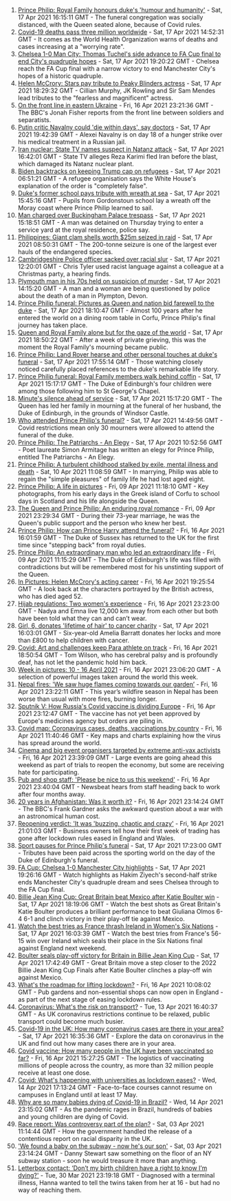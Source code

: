 1. [Prince Philip: Royal Family honours duke's 'humour and humanity'](https://www.bbc.co.uk/news/uk-56779068) - Sat, 17 Apr 2021 16:15:11 GMT - The funeral congregation was socially distanced, with the Queen seated alone, because of Covid rules.
2. [Covid-19 deaths pass three million worldwide](https://www.bbc.co.uk/news/world-56783878) - Sat, 17 Apr 2021 14:52:31 GMT - It comes as the World Health Organization warns of deaths and cases increasing at a "worrying rate".
3. [Chelsea 1-0 Man City: Thomas Tuchel's side advance to FA Cup final to end City's quadruple hopes](https://www.bbc.co.uk/sport/football/56725442) - Sat, 17 Apr 2021 19:20:22 GMT - Chelsea reach the FA Cup final with a narrow victory to end Manchester City's hopes of a historic quadruple.
4. [Helen McCrory: Stars pay tribute to Peaky Blinders actress](https://www.bbc.co.uk/news/entertainment-arts-56785283) - Sat, 17 Apr 2021 18:29:32 GMT - Cillian Murphy, JK Rowling and Sir Sam Mendes lead tributes to the "fearless and magnificent" actress.
5. [On the front line in eastern Ukraine](https://www.bbc.co.uk/news/world-europe-56776463) - Fri, 16 Apr 2021 23:21:36 GMT - The BBC's Jonah Fisher reports from the front line between soldiers and separatists.
6. [Putin critic Navalny could 'die within days', say doctors](https://www.bbc.co.uk/news/world-europe-56786266) - Sat, 17 Apr 2021 19:42:39 GMT - Alexei Navalny is on day 18 of a hunger strike over his medical treatment in a Russian jail.
7. [Iran nuclear: State TV names suspect in Natanz attack](https://www.bbc.co.uk/news/world-middle-east-56786263) - Sat, 17 Apr 2021 16:42:01 GMT - State TV alleges Reza Karimi fled Iran before the blast, which damaged its Natanz nuclear plant.
8. [Biden backtracks on keeping Trump cap on refugees](https://www.bbc.co.uk/news/world-us-canada-56778721) - Sat, 17 Apr 2021 06:51:21 GMT - A refugee organisation says the White House's explanation of the order is "completely false".
9. [Duke's former school pays tribute with wreath at sea](https://www.bbc.co.uk/news/uk-scotland-56787190) - Sat, 17 Apr 2021 15:45:16 GMT - Pupils from Gordonstoun school lay a wreath off the Moray coast where Prince Philip learned to sail.
10. [Man charged over Buckingham Palace trespass](https://www.bbc.co.uk/news/uk-england-london-56784417) - Sat, 17 Apr 2021 15:18:51 GMT - A man was detained on Thursday trying to enter a service yard at the royal residence, police say.
11. [Philippines: Giant clam shells worth $25m seized in raid](https://www.bbc.co.uk/news/world-asia-56784215) - Sat, 17 Apr 2021 08:50:31 GMT - The 200-tonne seizure is one of the largest ever hauls of the endangered species.
12. [Cambridgeshire Police officer sacked over racial slur](https://www.bbc.co.uk/news/uk-england-cambridgeshire-56776303) - Sat, 17 Apr 2021 12:20:01 GMT - Chris Tyler used racist language against a colleague at a Christmas party, a hearing finds.
13. [Plymouth man in his 70s held on suspicion of murder](https://www.bbc.co.uk/news/uk-england-devon-56784690) - Sat, 17 Apr 2021 14:15:20 GMT - A man and a woman are being questioned by police about the death of a man in Plympton, Devon.
14. [Prince Philip funeral: Pictures as Queen and nation bid farewell to the duke](https://www.bbc.co.uk/news/in-pictures-56779000) - Sat, 17 Apr 2021 18:10:47 GMT - Almost 100 years after he entered the world on a dining room table in Corfu, Prince Philip's final journey has taken place.
15. [Queen and Royal Family alone but for the gaze of the world](https://www.bbc.co.uk/news/uk-56788443) - Sat, 17 Apr 2021 18:50:22 GMT - After a week of private grieving, this was the moment the Royal Family's mourning became public.
16. [Prince Philip: Land Rover hearse and other personal touches at duke's funeral](https://www.bbc.co.uk/news/uk-56762822) - Sat, 17 Apr 2021 17:55:14 GMT - Those watching closely noticed carefully placed references to the duke's remarkable life story.
17. [Prince Philip funeral: Royal Family members walk behind coffin](https://www.bbc.co.uk/news/uk-56783931) - Sat, 17 Apr 2021 15:17:17 GMT - The Duke of Edinburgh's four children were among those following him to St George's Chapel.
18. [Minute's silence ahead of service](https://www.bbc.co.uk/news/uk-56785417) - Sat, 17 Apr 2021 15:17:20 GMT - The Queen has led her family in mourning at the funeral of her husband, the Duke of Edinburgh, in the grounds of Windsor Castle.
19. [Who attended Prince Philip's funeral?](https://www.bbc.co.uk/news/uk-56765468) - Sat, 17 Apr 2021 14:49:56 GMT - Covid restrictions mean only 30 mourners were allowed to attend the funeral of the duke.
20. [Prince Philip: The Patriarchs - An Elegy](https://www.bbc.co.uk/news/uk-56785412) - Sat, 17 Apr 2021 10:52:56 GMT - Poet laureate Simon Armitage has written an elegy for Prince Philip, entitled The Patriarchs - An Elegy.
21. [Prince Philip: A turbulent childhood stalked by exile, mental illness and death](https://www.bbc.co.uk/news/uk-56690270) - Sat, 10 Apr 2021 11:08:59 GMT - In marrying, Philip was able to regain the "simple pleasures" of family life he had lost aged eight.
22. [Prince Philip: A life in pictures](https://www.bbc.co.uk/news/in-pictures-36417297) - Fri, 09 Apr 2021 11:18:10 GMT - Key photographs, from his early days in the Greek island of Corfu to school days in Scotland and his life alongside the Queen.
23. [The Queen and Prince Philip: An enduring royal romance](https://www.bbc.co.uk/news/uk-56252745) - Fri, 09 Apr 2021 23:29:34 GMT - During their 73-year marriage, he was the Queen's public support and the person who knew her best.
24. [Prince Philip: How can Prince Harry attend the funeral?](https://www.bbc.co.uk/news/uk-56709506) - Fri, 16 Apr 2021 16:01:59 GMT - The Duke of Sussex has returned to the UK for the first time since "stepping back" from royal duties.
25. [Prince Philip: An extraordinary man who led an extraordinary life](https://www.bbc.co.uk/news/uk-50589065) - Fri, 09 Apr 2021 11:15:29 GMT - The Duke of Edinburgh's life was filled with contradictions but will be remembered most for his unstinting support of the Queen.
26. [In Pictures: Helen McCrory's acting career](https://www.bbc.co.uk/news/entertainment-arts-56779389) - Fri, 16 Apr 2021 19:25:54 GMT - A look back at the characters portrayed by the British actress, who has died aged 52.
27. [Hijab regulations: Two women's experience](https://www.bbc.co.uk/news/world-56773815) - Fri, 16 Apr 2021 23:23:00 GMT - Nadya and Emna live 12,000 km away from each other but both have been told what they can and can’t wear.
28. [Girl, 6, donates 'lifetime of hair' to cancer charity](https://www.bbc.co.uk/news/uk-england-gloucestershire-56771062) - Sat, 17 Apr 2021 16:03:01 GMT - Six-year-old Amelia Barratt donates her locks and more than £800 to help children with cancer.
29. [Covid: Art and challenges keep Para athlete on track](https://www.bbc.co.uk/news/uk-56773744) - Fri, 16 Apr 2021 18:50:54 GMT - Tom Wilson, who has cerebral palsy and is profoundly deaf, has not let the pandemic hold him back.
30. [Week in pictures: 10 - 16 April 2021](https://www.bbc.co.uk/news/in-pictures-56759689) - Fri, 16 Apr 2021 23:06:20 GMT - A selection of powerful images taken around the world this week.
31. [Nepal fires: 'We saw huge flames coming towards our garden’](https://www.bbc.co.uk/news/world-asia-56773816) - Fri, 16 Apr 2021 23:22:11 GMT - This year’s wildfire season in Nepal has been worse than usual with more fires, burning longer.
32. [Sputnik V: How Russia's Covid vaccine is dividing Europe](https://www.bbc.co.uk/news/world-europe-56735931) - Fri, 16 Apr 2021 23:12:47 GMT - The vaccine has not yet been approved by Europe's medicines agency but orders are piling in.
33. [Covid map: Coronavirus cases, deaths, vaccinations by country](https://www.bbc.co.uk/news/world-51235105) - Fri, 16 Apr 2021 11:40:46 GMT - Key maps and charts explaining how the virus has spread around the world.
34. [Cinema and big event organisers targeted by extreme anti-vax activists](https://www.bbc.co.uk/news/blogs-trending-56772902) - Fri, 16 Apr 2021 23:39:09 GMT - Large events are going ahead this weekend as part of trials to reopen the economy, but some are receiving hate for participating.
35. [Pub and shop staff: 'Please be nice to us this weekend'](https://www.bbc.co.uk/news/newsbeat-56775186) - Fri, 16 Apr 2021 23:40:04 GMT - Newsbeat hears from staff heading back to work after four months away.
36. [20 years in Afghanistan: Was it worth it?](https://www.bbc.co.uk/news/world-asia-56770570) - Fri, 16 Apr 2021 23:14:24 GMT - The BBC's Frank Gardner asks the awkward question about a war with an astronomical human cost.
37. [Reopening verdict: 'It was 'buzzing, chaotic and crazy'](https://www.bbc.co.uk/news/business-56760866) - Fri, 16 Apr 2021 21:01:03 GMT - Business owners tell how their first week of trading has gone after lockdown rules eased in England and Wales.
38. [Sport pauses for Prince Philip's funeral](https://www.bbc.co.uk/sport/56784287) - Sat, 17 Apr 2021 17:23:00 GMT - Tributes have been paid across the sporting world on the day of the Duke of Edinburgh's funeral.
39. [FA Cup: Chelsea 1-0 Manchester City highlights](https://www.bbc.co.uk/sport/av/football/56787587) - Sat, 17 Apr 2021 19:26:16 GMT - Watch highlights as Hakim Ziyech's second-half strike ends Manchester City's quadruple dream and sees Chelsea through to the FA Cup final.
40. [Billie Jean King Cup: Great Britain beat Mexico after Katie Boulter win](https://www.bbc.co.uk/sport/av/tennis/56789144) - Sat, 17 Apr 2021 18:19:06 GMT - Watch the best shots as Great Britain's Katie Boulter produces a brilliant performance to beat Giuliana Olmos 6-4 6-1 and clinch victory in their play-off tie against Mexico.
41. [Watch the best tries as France thrash Ireland in Women's Six Nations](https://www.bbc.co.uk/sport/av/rugby-union/56788403) - Sat, 17 Apr 2021 16:03:39 GMT - Watch the best tries from France's 56-15 win over Ireland which seals their place in the Six Nations final against England next weekend.
42. [Boulter seals play-off victory for Britain in Billie Jean King Cup](https://www.bbc.co.uk/sport/tennis/56751714) - Sat, 17 Apr 2021 17:42:49 GMT - Great Britain move a step closer to the 2022 Billie Jean King Cup Finals after Katie Boulter clinches a play-off win against Mexico.
43. [What's the roadmap for lifting lockdown?](https://www.bbc.co.uk/news/explainers-52530518) - Fri, 16 Apr 2021 10:08:02 GMT - Pub gardens and non-essential shops can now open in England - as part of the next stage of easing lockdown rules.
44. [Coronavirus: What's the risk on transport?](https://www.bbc.co.uk/news/health-51736185) - Tue, 13 Apr 2021 16:40:37 GMT - As UK coronavirus restrictions continue to be relaxed, public transport could become much busier.
45. [Covid-19 in the UK: How many coronavirus cases are there in your area?](https://www.bbc.co.uk/news/uk-51768274) - Sat, 17 Apr 2021 16:35:36 GMT - Explore the data on coronavirus in the UK and find out how many cases there are in your area.
46. [Covid vaccine: How many people in the UK have been vaccinated so far?](https://www.bbc.co.uk/news/health-55274833) - Fri, 16 Apr 2021 15:27:25 GMT - The logistics of vaccinating millions of people across the country, as more than 32 million people receive at least one dose.
47. [Covid: What's happening with universities as lockdown eases?](https://www.bbc.co.uk/news/explainers-52753913) - Wed, 14 Apr 2021 17:13:24 GMT - Face-to-face courses cannot resume on campuses in England until at least 17 May.
48. [Why are so many babies dying of Covid-19 in Brazil?](https://www.bbc.co.uk/news/world-latin-america-56696907) - Wed, 14 Apr 2021 23:15:02 GMT - As the pandemic rages in Brazil, hundreds of babies and young children are dying of Covid.
49. [Race report: Was controversy part of the plan?](https://www.bbc.co.uk/news/uk-politics-56578839) - Sat, 03 Apr 2021 11:14:44 GMT - How the government handled the release of a contentious report on racial disparity in the UK.
50. ['We found a baby on the subway - now he's our son'](https://www.bbc.co.uk/news/stories-56409764) - Sat, 03 Apr 2021 23:14:24 GMT - Danny Stewart saw something on the floor of an NY subway station - soon he would treasure it more than anything.
51. [Letterbox contact: ‘Don’t my birth children have a right to know I’m dying?'](https://www.bbc.co.uk/news/stories-56576285) - Tue, 30 Mar 2021 23:19:18 GMT - Diagnosed with a terminal illness, Hanna wanted to tell the twins taken from her at 16 - but had no way of reaching them.
